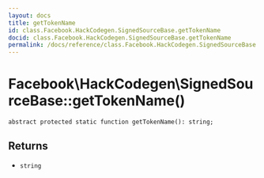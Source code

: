 ```yaml
---
layout: docs
title: getTokenName
id: class.Facebook.HackCodegen.SignedSourceBase.getTokenName
docid: class.Facebook.HackCodegen.SignedSourceBase.getTokenName
permalink: /docs/reference/class.Facebook.HackCodegen.SignedSourceBase.getTokenName/
---
```

# Facebook\\HackCodegen\\SignedSourceBase::getTokenName()




``` Hack
abstract protected static function getTokenName(): string;
```




## Returns




+ ` string `